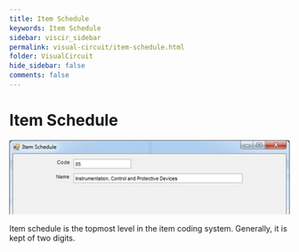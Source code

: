 ```yaml
---
title: Item Schedule
keywords: Item Schedule
sidebar: viscir_sidebar
permalink: visual-circuit/item-schedule.html
folder: VisualCircuit
hide_sidebar: false
comments: false
---
```


# Item Schedule

![](/images/item-schedule.png)

Item schedule is the topmost level in the item coding system. Generally, it is kept of two digits.
